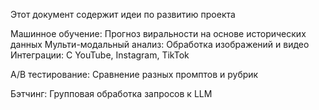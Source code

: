 Этот документ содержит идеи по развитию проекта


Машинное обучение: Прогноз виральности на основе исторических данных
Мульти-модальный анализ: Обработка изображений и видео
Интеграции: С YouTube, Instagram, TikTok


A/B тестирование: Сравнение разных промптов и рубрик

Бэтчинг: Групповая обработка запросов к LLM
